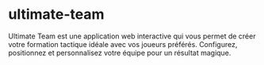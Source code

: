 # ultimate-team
Ultimate Team est une application web interactive qui vous permet de créer votre formation tactique idéale avec vos joueurs préférés. Configurez, positionnez et personnalisez votre équipe pour un résultat magique.
